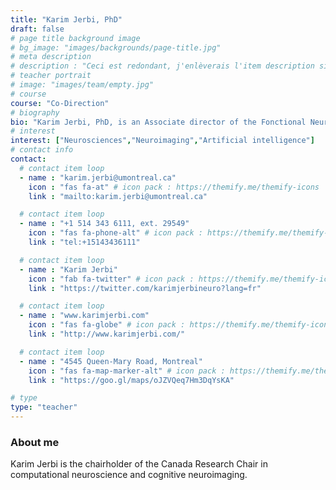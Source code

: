 ```yaml
---
title: "Karim Jerbi, PhD"
draft: false
# page title background image
# bg_image: "images/backgrounds/page-title.jpg"
# meta description
# description : "Ceci est redondant, j'enlèverais l'item description si cela ne fait pas trop laid."
# teacher portrait
# image: "images/team/empty.jpg"
# course
course: "Co-Direction"
# biography
bio: "Karim Jerbi, PhD, is an Associate director of the Fonctional Neuroimaging Unit, Research Center of the Institut universitaire de gériatrie de Montréal, director of the Computational and Cognitive Neuroscience lab and an Associate professor at the psychology department at University of Montreal."
# interest
interest: ["Neurosciences","Neuroimaging","Artificial intelligence"]
# contact info
contact:
  # contact item loop
  - name : "karim.jerbi@umontreal.ca"
    icon : "fas fa-at" # icon pack : https://themify.me/themify-icons
    link : "mailto:karim.jerbi@umontreal.ca"

  # contact item loop
  - name : "+1 514 343 6111, ext. 29549"
    icon : "fas fa-phone-alt" # icon pack : https://themify.me/themify-icons
    link : "tel:+15143436111"

  # contact item loop
  - name : "Karim Jerbi"
    icon : "fab fa-twitter" # icon pack : https://themify.me/themify-icons
    link : "https://twitter.com/karimjerbineuro?lang=fr"

  # contact item loop
  - name : "www.karimjerbi.com"
    icon : "fas fa-globe" # icon pack : https://themify.me/themify-icons
    link : "http://www.karimjerbi.com/"

  # contact item loop
  - name : "4545 Queen-Mary Road, Montreal"
    icon : "fas fa-map-marker-alt" # icon pack : https://themify.me/themify-icons
    link : "https://goo.gl/maps/oJZVQeq7Hm3DqYsKA"

# type
type: "teacher"
---
```


### About me

Karim Jerbi is the chairholder of the Canada Research Chair in computational neuroscience and cognitive neuroimaging.
